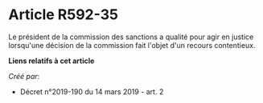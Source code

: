 # Article R592-35

Le président de la commission des sanctions a qualité pour agir en justice lorsqu'une décision de la commission fait l'objet
d'un recours contentieux.

**Liens relatifs à cet article**

_Créé par_:

  - Décret n°2019-190 du 14 mars 2019 - art. 2
